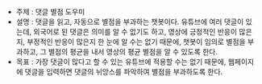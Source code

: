 - 주제 : 댓글 별점 도우미
- 설명 : 댓글을 읽고, 자동으로 별점을 부과하는 챗봇이다. 유튜브에 여러 댓글이 있는데, 외국어로 된 댓글은 의미를 알 수 없기도 하고, 영상에 긍정적인 반응이 많은지, 부정적인 반응이 많은지 한 눈에 알 수는 없기 때문에, 챗봇이 임의로 별점을 부과하고, 그 별점의 평균을 내서 영상의 평균 별점을 알 수 있도록 한다.
- 목표 : 가장 댓글이 많다고 할 수 있는 유튜브에 적용할 수는 없기 때문에, 웹페이지에 댓글을 입력하면 댓글의 뉘앙스를 파악하여 별점을 부과하도록 한다.
